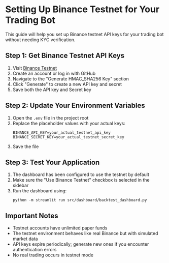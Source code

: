 # Setting Up Binance Testnet for Your Trading Bot

This guide will help you set up Binance testnet API keys for your trading bot without needing KYC verification.

## Step 1: Get Binance Testnet API Keys

1. Visit [Binance Testnet](https://testnet.binance.vision/)
2. Create an account or log in with GitHub
3. Navigate to the "Generate HMAC_SHA256 Key" section
4. Click "Generate" to create a new API key and secret
5. Save both the API key and Secret key

## Step 2: Update Your Environment Variables

1. Open the `.env` file in the project root
2. Replace the placeholder values with your actual keys:
   ```
   BINANCE_API_KEY=your_actual_testnet_api_key
   BINANCE_SECRET_KEY=your_actual_testnet_secret_key
   ```
3. Save the file

## Step 3: Test Your Application

1. The dashboard has been configured to use the testnet by default
2. Make sure the "Use Binance Testnet" checkbox is selected in the sidebar
3. Run the dashboard using:
   ```
   python -m streamlit run src/dashboard/backtest_dashboard.py
   ```

## Important Notes

- Testnet accounts have unlimited paper funds
- The testnet environment behaves like real Binance but with simulated market data
- API keys expire periodically; generate new ones if you encounter authentication errors
- No real trading occurs in testnet mode 